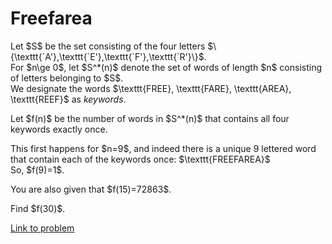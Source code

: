 # Freefarea

<p>Let $S$ be the set consisting of the four letters $\{\texttt{`A'},\texttt{`E'},\texttt{`F'},\texttt{`R'}\}$.<br />
For $n\ge 0$, let $S^*(n)$ denote the set of words of length $n$ consisting of letters belonging to $S$.<br />
We designate the words $\texttt{FREE}, \texttt{FARE}, \texttt{AREA}, \texttt{REEF}$ as <i>keywords</i>.</p>

<p>Let $f(n)$ be the number of words in $S^*(n)$ that contains all four keywords exactly once.</p>

<p>This first happens for $n=9$, and indeed there is a unique 9 lettered word that contain each of the keywords once: $\texttt{FREEFAREA}$<br />
So, $f(9)=1$.</p>

<p>You are also given that $f(15)=72863$.</p>

<p>Find $f(30)$.</p>


[Link to problem](https://projecteuler.net/problem=679)
